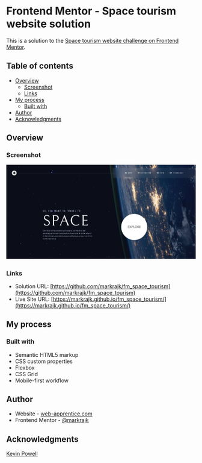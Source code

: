 # Frontend Mentor - Space tourism website solution

This is a solution to the [Space tourism website challenge on Frontend Mentor](https://www.frontendmentor.io/challenges/space-tourism-multipage-website-gRWj1URZ3).

## Table of contents

- [Overview](#overview)
  - [Screenshot](#screenshot)
  - [Links](#links)
- [My process](#my-process)
  - [Built with](#built-with)
- [Author](#author)
- [Acknowledgments](#acknowledgments)

## Overview

### Screenshot

![](./screenshots/home-screenshot.png)

### Links

- Solution URL: [https://github.com/markrajk/fm_space_tourism](https://github.com/markrajk/fm_space_tourism)
- Live Site URL: [https://markrajk.github.io/fm_space_tourism/](https://markrajk.github.io/fm_space_tourism/)

## My process

### Built with

- Semantic HTML5 markup
- CSS custom properties
- Flexbox
- CSS Grid
- Mobile-first workflow

## Author

- Website - [web-apprentice.com](https://www.web-apprentice.com/)
- Frontend Mentor - [@markrajk](https://www.frontendmentor.io/profile/markrajk)

## Acknowledgments

[Kevin Powell](https://www.kevinpowell.co/)
